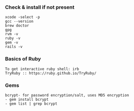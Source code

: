 
### Check & install if not present
    xcode -select -p
    gcc --version
    brew doctor
    gpg
    rvm -v
    ruby -v
    gem -v
    rails -v
### Basics of Ruby
    To get interactive ruby shell: irb
    TryRuby :: https://ruby.github.io/TryRuby/
    
### Gems
    bcrypt- for password encryption/salt, uses MD5 encryption
    - gem install bcrypt
    - gem list | grep bcrypt
